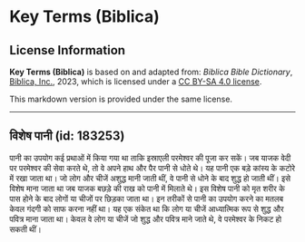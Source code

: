 # Key Terms (Biblica)

## License Information

**Key Terms (Biblica)** is based on and adapted from: _Biblica Bible Dictionary_, [Biblica, Inc.](https://www.biblica.com/), 2023, which is licensed under a [CC BY-SA 4.0 license](https://creativecommons.org/licenses/by-sa/4.0/legalcode.en).

This markdown version is provided under the same license.



--------------------------------

## विशेष पानी (id: 183253)

पानी का उपयोग कई प्रथाओं में किया गया था ताकि इस्राएली परमेश्वर की पूजा कर सकें। जब याजक वेदी पर परमेश्वर की सेवा करते थे, तो वे अपने हाथ और पैर पानी से धोते थे। यह पानी एक बड़े कांस्य के कटोरे में रखा जाता था। जो लोग और चीजें अशुद्ध मानी जाती थीं, वे पानी से धोने के बाद शुद्ध हो जाती थीं। इसे विशेष माना जाता था जब याजक बछड़े की राख को पानी में मिलाते थे। इस विशेष पानी को मृत शरीर के पास होने के बाद लोगों या चीजों पर छिड़का जाता था। इन तरीकों से पानी का उपयोग करने का मतलब केवल गंदगी को साफ करना नहीं था। यह एक संकेत था कि लोग या चीजें आध्यात्मिक रूप से शुद्ध और पवित्र माना जाता था। केवल वे लोग या चीजें जो शुद्ध और पवित्र माने जाते थे, वे परमेश्वर के निकट हो सकती थीं।


